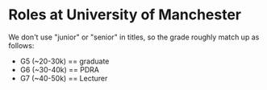 # Roles at University of Manchester

We don't use "junior" or "senior" in titles, so the grade roughly match up as follows:

* G5 (~20-30k) == graduate
* G6 (~30-40k) == PDRA
* G7 (~40-50k) == Lecturer
